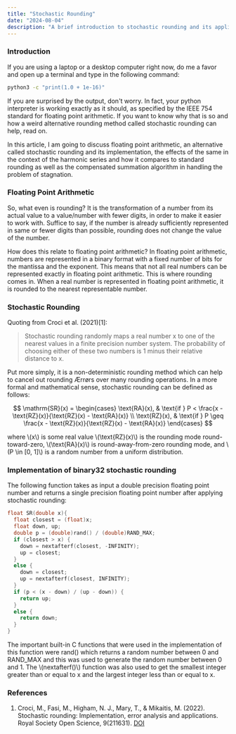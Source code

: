 ```yaml
---
title: "Stochastic Rounding"
date: "2024-08-04"
description: "A brief introduction to stochastic rounding and its applications."
---
```


### Introduction

If you are using a laptop or a desktop computer right now, do me a favor and open up a terminal and type in the following command:

```bash
python3 -c "print(1.0 + 1e-16)"
```

If you are surprised by the output, don't worry. In fact, your python interpreter is working exactly as it should,
as specified by the IEEE 754 standard for floating point arithmetic.
If you want to know why that is so and how a weird alternative rounding method called stochastic rounding can help,
read on.

In this article, I am going to discuss floating point arithmetic,
an alternative called stochastic rounding and its implementation,
the effects of the same in the context of the harmonic series and how it compares
to standard rounding as well as the compensated summation algorithm in handling
the problem of stagnation.

### Floating Point Arithmetic

So, what even is rounding? It is the transformation of a number from its actual value to
a value/number with fewer digits, in order to make it easier to work with.
Suffice to say, if the number is already sufficiently represented in same or fewer digits than possible,
rounding does not change the value of the number.

How does this relate to floating point arithmetic? In floating point arithmetic, numbers are represented in a binary format
with a fixed number of bits for the mantissa and the exponent. This means that not all real numbers can be represented exactly
in floating point arithmetic. This is where rounding comes in. When a real number is represented in floating point arithmetic,
it is rounded to the nearest representable number.

### Stochastic Rounding

Quoting from Croci et al. (2021)[1]:

> Stochastic rounding randomly maps a real number x to one of the nearest values in a finite precision number system.
> The probability of choosing either of these two numbers is 1 minus their relative distance to x.

Put more simply, it is a non-deterministic rounding method which can help to cancel out rounding Ærrørs over many rounding operations.
In a more formal and mathematical sense, stochastic rounding can be defined as follows:

$$
\mathrm{SR}(x) = \begin{cases}
    \text{RA}(x), & \text{if } P < \frac{x - \text{RZ}(x)}{\text{RZ}(x) - \text{RA}(x)} \\
    \text{RZ}(x), & \text{if } P \geq \frac{x - \text{RZ}(x)}{\text{RZ}(x) - \text{RA}(x)}
\end{cases}
$$

where \\(x\\) is some real value \\(\text{RZ}(x)\\) is the rounding mode round-toward-zero, \\(\text{RA}(x)\\) is round-away-from-zero rounding mode,
and \\(P \in [0, 1]\\) is a random number from a uniform distribution.

### Implementation of binary32 stochastic rounding

The following function takes as input a double precision floating point number and returns a single precision floating point number after applying stochastic rounding:

```c
float SR(double x){
  float closest = (float)x;
  float down, up;
  double p = (double)rand() / (double)RAND_MAX;
  if (closest > x) {
    down = nextafterf(closest, -INFINITY);
    up = closest;
  }
  else {
    down = closest;
    up = nextafterf(closest, INFINITY);
  }
  if (p < (x - down) / (up - down)) {
    return up;
  }
  else {
    return down;
  }
}
```

The important built-in C functions that were used in the implementation of this function were rand() which returns a random number
between 0 and RAND_MAX and this was used to generate the random number between 0 and 1.
The \\(nextafterf()\\) function was also used to get the smallest integer greater than or equal to x and the largest integer less than or equal to x.

### References

1. Croci, M., Fasi, M., Higham, N. J., Mary, T., & Mikaitis, M. (2022). Stochastic rounding: Implementation, error analysis and applications. Royal Society Open Science, 9(211631). [DOI](https://doi.org/10.1098/rsos.211631)
